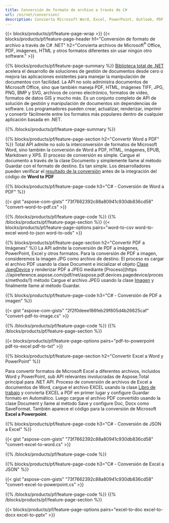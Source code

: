 ```yaml
---
title: Conversión de formato de archivo a través de C# 
url: /es/net/conversion/
description: Convierta Microsoft Word, Excel, PowerPoint, Outlook, PDF, HTML, imágenes 3D, diagramas, formatos de video y muchos otros archivos populares con solo unas pocas líneas de código C#.
---
```


{{< blocks/products/pf/feature-page-wrap >}}
{{< blocks/products/pf/feature-page-header h1="Conversión de formato de archivo a través de C# .NET" h2="Convierta archivos de Microsoft<sup>&reg;</sup> Office, PDF, imágenes, HTML y otros formatos diferentes sin usar ningún otro software." >}}

{{% blocks/products/pf/feature-page-summary %}}
[Biblioteca total de .NET](https://products.aspose.com/total/net/) acelera el desarrollo de soluciones de gestión de documentos desde cero o mejora las aplicaciones existentes para manejar la manipulación de documentos con facilidad. La API no solo administra documentos de Microsoft Office, sino que también maneja PDF, HTML, imágenes TIFF, JPG, PNG, BMP y SVG, archivos de correo electrónico, formatos de video, formatos de datos GIS y mucho más. Es un conjunto completo de API de solución de gestión y manipulación de documentos sin dependencias de software. Los programadores pueden crear, actualizar, renderizar, imprimir y convertir fácilmente entre los formatos más populares dentro de cualquier aplicación basada en .NET.

{{% /blocks/products/pf/feature-page-summary  %}}

{{% blocks/products/pf/feature-page-section  h2="Convertir Word a PDF" %}}
Total API admite no solo la interconversión de formatos de Microsoft Word, sino también la conversión de Word a PDF, HTML, imágenes, EPUB, Markdown y XPS. El proceso de conversión es simple. Cargue el documento a través de la clase Documento y simplemente llame al método Guardar con el formato de destino. Es tan simple. Los desarrolladores pueden verificar el [resultado de la conversión](https://products.aspose.com/words/net/conversion/word-to-pdf/) antes de la integración del código de **Word to PDF**


{{% blocks/products/pf/feature-page-code h3="C# - Conversión de Word a PDF" %}}

{{< gist "aspose-com-gists" "73f7662392c88a80941c930db836cd58" "convert-word-to-pdf.cs" >}}

{{% /blocks/products/pf/feature-page-code  %}}
{{% /blocks/products/pf/feature-page-section %}}
{{< blocks/products/pf/feature-page-options pairs="word-to-csv word-to-excel word-to-json word-to-ods" >}}


{{% blocks/products/pf/feature-page-section  h2="Convertir PDF a Imágenes" %}}
La API admite la conversión de PDF a imágenes, PowerPoint, Excel y otros formatos. Para la conversión de PDF a imagen, consideremos la imagen JPG como archivo de destino. El proceso es cargar el archivo PDF usando la clase Document e inicializar el objeto [Clase JpegDevice](https://reference.aspose.com/pdf/net/aspose.pdf.devices/jpegdevice) y renderizar PDF a JPEG mediante [Proceso](https ://apireference.aspose.com/pdf/net/aspose.pdf.devices.pagedevice/process/methods/1) método
Cargue el archivo JPEG usando la clase [Imagen](https://reference.aspose.com/imaging/net/aspose.imaging/image) y finalmente llame al método Guardar.

{{% blocks/products/pf/feature-page-code h3="C# - Conversión de PDF a imagen" %}}

{{< gist "aspose-com-gists" "2f2f0deee186feb29f805d4b26625caf" "convert-pdf-to-image.cs" >}}


{{% /blocks/products/pf/feature-page-code  %}}
{{% /blocks/products/pf/feature-page-section %}}

{{< blocks/products/pf/feature-page-options pairs="pdf-to-powerpoint pdf-to-excel pdf-to-txt" >}}

{{% blocks/products/pf/feature-page-section  h2="Convertir Excel a Word y PowerPoint" %}}

Para convertir formatos de Microsoft Excel a diferentes archivos, incluidos Word y PowerPoint, sub API relevantes involucradas de Aspose.Total principal para .NET API. Proceso de conversión de archivos de Excel a documentos de Word, cargue el archivo EXCEL usando la clase [Libro de trabajo](https://reference.aspose.com/cells/net/aspose.cells/workbook) y convierta EXCEL a PDF en primer lugar y configure Guardar formato en Automático. Luego cargue el archivo PDF convertido usando la clase Document y llame al método Save y configure Doc, Docx como SaveFormat. También aparece el código para la conversión de Microsoft **Excel a Powerpoint**.

{{% blocks/products/pf/feature-page-code h3="C# - Conversión de JSON a Excel" %}}

{{< gist "aspose-com-gists" "73f7662392c88a80941c930db836cd58" "convert-excel-to-word.cs" >}}

{{% /blocks/products/pf/feature-page-code %}}

{{% blocks/products/pf/feature-page-code h3="C# - Conversión de Excel a JSON" %}}

{{< gist "aspose-com-gists" "73f7662392c88a80941c930db836cd58" "convert-excel-to-powerpoint.cs" >}}

{{% /blocks/products/pf/feature-page-code %}}
{{% /blocks/products/pf/feature-page-section %}}

{{< blocks/products/pf/feature-page-options pairs="excel-to-doc excel-to-docx excel-to-pptx" >}}